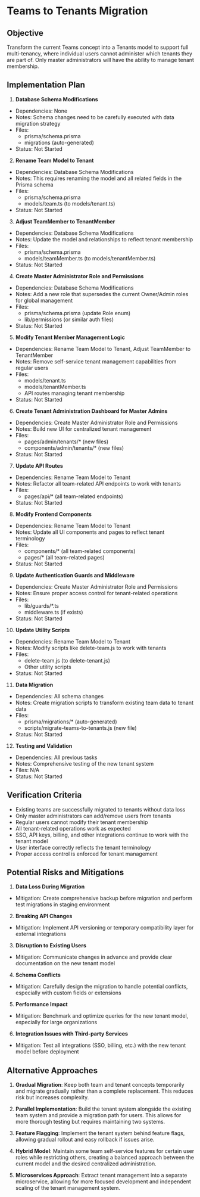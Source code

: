 # Teams to Tenants Migration

## Objective
Transform the current Teams concept into a Tenants model to support full multi-tenancy, where individual users cannot administer which tenants they are part of. Only master administrators will have the ability to manage tenant membership.

## Implementation Plan

1. **Database Schema Modifications**
  - Dependencies: None
  - Notes: Schema changes need to be carefully executed with data migration strategy
  - Files: 
    - prisma/schema.prisma
    - migrations (auto-generated)
  - Status: Not Started

2. **Rename Team Model to Tenant**
  - Dependencies: Database Schema Modifications
  - Notes: This requires renaming the model and all related fields in the Prisma schema
  - Files:
    - prisma/schema.prisma
    - models/team.ts (to models/tenant.ts)
  - Status: Not Started

3. **Adjust TeamMember to TenantMember**
  - Dependencies: Database Schema Modifications
  - Notes: Update the model and relationships to reflect tenant membership
  - Files:
    - prisma/schema.prisma
    - models/teamMember.ts (to models/tenantMember.ts)
  - Status: Not Started

4. **Create Master Administrator Role and Permissions**
  - Dependencies: Database Schema Modifications
  - Notes: Add a new role that supersedes the current Owner/Admin roles for global management
  - Files:
    - prisma/schema.prisma (update Role enum)
    - lib/permissions (or similar auth files)
  - Status: Not Started

5. **Modify Tenant Member Management Logic**
  - Dependencies: Rename Team Model to Tenant, Adjust TeamMember to TenantMember
  - Notes: Remove self-service tenant management capabilities from regular users
  - Files:
    - models/tenant.ts
    - models/tenantMember.ts
    - API routes managing tenant membership
  - Status: Not Started

6. **Create Tenant Administration Dashboard for Master Admins**
  - Dependencies: Create Master Administrator Role and Permissions
  - Notes: Build new UI for centralized tenant management
  - Files:
    - pages/admin/tenants/* (new files)
    - components/admin/tenants/* (new files)
  - Status: Not Started

7. **Update API Routes**
  - Dependencies: Rename Team Model to Tenant
  - Notes: Refactor all team-related API endpoints to work with tenants
  - Files:
    - pages/api/* (all team-related endpoints)
  - Status: Not Started

8. **Modify Frontend Components**
  - Dependencies: Rename Team Model to Tenant
  - Notes: Update all UI components and pages to reflect tenant terminology
  - Files:
    - components/* (all team-related components)
    - pages/* (all team-related pages)
  - Status: Not Started

9. **Update Authentication Guards and Middleware**
  - Dependencies: Create Master Administrator Role and Permissions
  - Notes: Ensure proper access control for tenant-related operations
  - Files:
    - lib/guards/*.ts
    - middleware.ts (if exists)
  - Status: Not Started

10. **Update Utility Scripts**
  - Dependencies: Rename Team Model to Tenant
  - Notes: Modify scripts like delete-team.js to work with tenants
  - Files:
    - delete-team.js (to delete-tenant.js)
    - Other utility scripts
  - Status: Not Started

11. **Data Migration**
  - Dependencies: All schema changes
  - Notes: Create migration scripts to transform existing team data to tenant data
  - Files:
    - prisma/migrations/* (auto-generated)
    - scripts/migrate-teams-to-tenants.js (new file)
  - Status: Not Started

12. **Testing and Validation**
  - Dependencies: All previous tasks
  - Notes: Comprehensive testing of the new tenant system
  - Files: N/A
  - Status: Not Started

## Verification Criteria
- Existing teams are successfully migrated to tenants without data loss
- Only master administrators can add/remove users from tenants
- Regular users cannot modify their tenant membership
- All tenant-related operations work as expected
- SSO, API keys, billing, and other integrations continue to work with the tenant model
- User interface correctly reflects the tenant terminology
- Proper access control is enforced for tenant management

## Potential Risks and Mitigations

1. **Data Loss During Migration**
  - Mitigation: Create comprehensive backup before migration and perform test migrations in staging environment

2. **Breaking API Changes**
  - Mitigation: Implement API versioning or temporary compatibility layer for external integrations

3. **Disruption to Existing Users**
  - Mitigation: Communicate changes in advance and provide clear documentation on the new tenant model

4. **Schema Conflicts**
  - Mitigation: Carefully design the migration to handle potential conflicts, especially with custom fields or extensions

5. **Performance Impact**
  - Mitigation: Benchmark and optimize queries for the new tenant model, especially for large organizations

6. **Integration Issues with Third-party Services**
  - Mitigation: Test all integrations (SSO, billing, etc.) with the new tenant model before deployment

## Alternative Approaches

1. **Gradual Migration**: Keep both team and tenant concepts temporarily and migrate gradually rather than a complete replacement. This reduces risk but increases complexity.

2. **Parallel Implementation**: Build the tenant system alongside the existing team system and provide a migration path for users. This allows for more thorough testing but requires maintaining two systems.

3. **Feature Flagging**: Implement the tenant system behind feature flags, allowing gradual rollout and easy rollback if issues arise.

4. **Hybrid Model**: Maintain some team self-service features for certain user roles while restricting others, creating a balanced approach between the current model and the desired centralized administration.

5. **Microservices Approach**: Extract tenant management into a separate microservice, allowing for more focused development and independent scaling of the tenant management system.